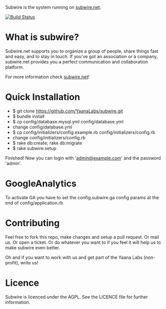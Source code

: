 Subwire is the system running on [subwire.net](http://subwire.net).

[![Build Status](https://secure.travis-ci.org/YaanaLabs/subwire.png?branch=master)](http://travis-ci.org/#!/YaanaLabs/subwire)



What is subwire?
================
Subwire.net supports you to organize a group of people, share things fast and easy, and to stay in touch. If you've got an association or a company, subwire.net provides you a perfect communication and collaboration platform.

For more information check [subwire.net](http://subwire.net)!



Quick Installation
==================
* $ git clone https://github.com/YaanaLabs/subwire.git
* $ bundle install
* $ cp config/database.mysql.yml config/database.yml
* change config/database.yml
* $ cp config/initializers/config.example.rb config/initializers/config.rb
* change config/initializers/config.rb
* $ rake db:create; rake db:migrate
* $ rake subwire:setup

Finished! Now you can login with 'admin@example.com' and the password 'admin'.



GoogleAnalytics
===============
To activate GA you have to set the config.subwire.ga config params at the end of config/application.rb



Contributing
============
Feel free to fork this repo, make changes and setup a pull request. Or mail us. Or open a ticket. Or do whatever you want to if you feel it will help us to make subwire even better.

Oh and if you want to work with us and get part of the Yaana Labs (non-profit), write us!



Licence
=======
Subwire is licenced under the AGPL. See the LICENCE file for further information.